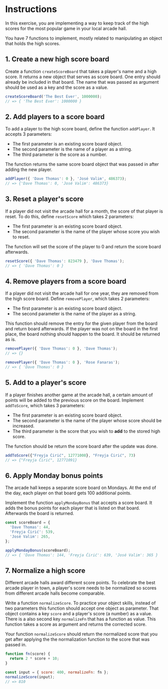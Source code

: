 # Instructions

In this exercise, you are implementing a way to keep track of the high scores for the most popular game in your local arcade hall.

You have 7 functions to implement, mostly related to manipulating an object that holds the high scores.

## 1. Create a new high score board

Create a function `createScoreBoard` that takes a player's name and a high score. It returns a new object that serves as score board. One entry should already be included in that board. The name that was passed as argument should be used as a key and the score as a value.

```javascript
createScoreBoard('The Best Ever', 1000000);
// => { 'The Best Ever': 1000000 }
```

## 2. Add players to a score board

To add a player to the high score board, define the function `addPlayer`. It accepts 3 parameters:

- The first parameter is an existing score board object.
- The second parameter is the name of a player as a string.
- The third parameter is the score as a number.

The function returns the same score board object that was passed in after adding the new player.

```javascript
addPlayer({ 'Dave Thomas': 0 }, 'José Valim', 486373);
// => {'Dave Thomas': 0, 'José Valim': 486373}
```

## 3. Reset a player's score

If a player did not visit the arcade hall for a month, the score of that player is reset. To do this, define `resetScore` which takes 2 parameters:

- The first parameter is an existing score board object.
- The second parameter is the name of the player whose score you wish to reset.

The function will set the score of the player to 0 and return the score board afterwards.

```javascript
resetScore({ 'Dave Thomas': 823479 }, 'Dave Thomas');
// => { 'Dave Thomas': 0 }
```

## 4. Remove players from a score board

If a player did not visit the arcade hall for one year, they are removed from the high score board. Define `removePlayer`, which takes 2 parameters:

- The first parameter is an existing score board object.
- The second parameter is the name of the player as a string.

This function should remove the entry for the given player from the board and return board afterwards. If the player was not on the board in the first place, the board nothing should happen to the board. It should be returned as is.

```javascript
removePlayer({ 'Dave Thomas': 0 }, 'Dave Thomas');
// => {}

removePlayer({ 'Dave Thomas': 0 }, 'Rose Fanaras');
// => { 'Dave Thomas': 0 }
```

## 5. Add to a player's score

If a player finishes another game at the arcade hall, a certain amount of points will be added to the previous score on the board. Implement `addToScore`, which takes 3 parameters:

- The first parameter is an existing score board object.
- The second parameter is the name of the player whose score should be increased.
- The third parameter is the score that you wish to **add** to the stored high score.

The function should be return the score board after the update was done.

```javascript
addToScore({"Freyja Ćirić", 12771008}, "Freyja Ćirić", 73)
// => {"Freyja Ćirić", 12771091}
```

## 6. Apply Monday bonus points

The arcade hall keeps a separate score board on Mondays. At the end of the day, each player on that board gets 100 additional points.

Implement the function `applyMondayBonus` that accepts a score board. It adds the bonus points for each player that is listed on that board. Afterwards the board is returned.

```javascript
const scoreBoard = {
  'Dave Thomas': 44,
  'Freyja Ćirić': 539,
  'José Valim': 265,
};

applyMondayBonus(scoreBoard);
// => { 'Dave Thomas': 144, 'Freyja Ćirić': 639, 'José Valim': 365 }
```

## 7. Normalize a high score

Different arcade halls award different score points. To celebrate the best arcade player in town, a player's score needs to be normalized so scores from different arcade halls become comparable.

Write a function `normalizeScore`. To practice your object skills, instead of two parameters this function should accept one object as parameter. That object contains a key `score` and a player's score (a number) as a value. There is a also second key `normalizeFn` that has a function as value. This function takes a score as argument and returns the corrected score.

Your function `normalizeScore` should return the normalized score that you get after applying the the normalization function to the score that was passed in.

```javascript
function fn(score) {
  return 2 * score + 10;
}

const input = { score: 400, normalizeFn: fn };
normalizeScore(input);
// => 810
```

